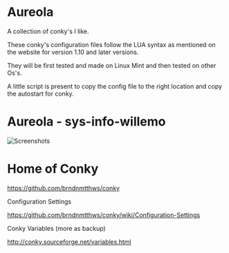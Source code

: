 # Aureola

A collection of conky's I like.

These conky's configuration files follow the LUA syntax as mentioned on the website for version 1.10 and later versions.

They will be first tested and made on Linux Mint and then tested on other Os's.

A little script is present to copy the config file to the right location and copy the autostart for conky.


# Aureola - sys-info-willemo

![Screenshots](http://i.imgur.com/kqK7j0F.png)


# Home of Conky

https://github.com/brndnmtthws/conky

Configuration Settings

https://github.com/brndnmtthws/conky/wiki/Configuration-Settings

Conky Variables (more as backup)

http://conky.sourceforge.net/variables.html